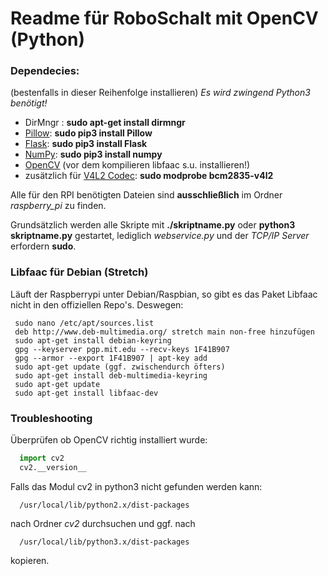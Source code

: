 # Readme für RoboSchalt mit OpenCV (Python)
### Dependecies:
(bestenfalls in dieser Reihenfolge installieren)
*Es wird zwingend Python3 benötigt!*
+ DirMngr : **sudo apt-get install dirmngr**
+ [Pillow](https://pillow.readthedocs.io/en/stable/): **sudo pip3 install Pillow**
+ [Flask](http://flask.pocoo.org/): **sudo pip3 install Flask**
+ [NumPy](http://www.numpy.org/): **sudo pip3 install numpy**
+ [OpenCV](http://www.codebind.com/cpp-tutorial/install-opencv-ubuntu-cpp/) (vor dem kompilieren libfaac s.u. installieren!)
+ zusätzlich für [V4L2 Codec](https://www.raspberrypi.org/forums/viewtopic.php?t=62364):  **sudo modprobe bcm2835-v4l2**

Alle für den RPI benötigten Dateien sind **ausschließlich** im Ordner *raspberry_pi* zu finden.

Grundsätzlich werden alle Skripte mit **./skriptname.py** oder **python3 skriptname.py** gestartet, lediglich *webservice.py* und der *TCP/IP Server* erfordern **sudo**.

### Libfaac für Debian (Stretch)
Läuft der Raspberrypi unter Debian/Raspbian, so gibt es das Paket Libfaac nicht in den offiziellen Repo's. Deswegen:
```shell
 sudo nano /etc/apt/sources.list
 deb http://www.deb-multimedia.org/ stretch main non-free hinzufügen
 sudo apt-get install debian-keyring
 gpg --keyserver pgp.mit.edu --recv-keys 1F41B907
 gpg --armor --export 1F41B907 | apt-key add
 sudo apt-get update (ggf. zwischendurch öfters)
 sudo apt-get install deb-multimedia-keyring
 sudo apt-get update
 sudo apt-get install libfaac-dev
```
### Troubleshooting
Überprüfen ob OpenCV richtig installiert wurde:
```python
  import cv2
  cv2.__version__
```
Falls das Modul cv2 in python3 nicht gefunden werden kann:
```shell
  /usr/local/lib/python2.x/dist-packages
```
nach Ordner *cv2* durchsuchen und ggf. nach
```shell
  /usr/local/lib/python3.x/dist-packages
```
kopieren.
